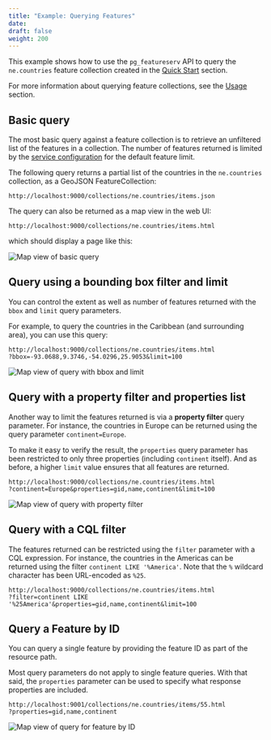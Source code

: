 ```yaml
---
title: "Example: Querying Features"
date:
draft: false
weight: 200
---
```


This example shows how to use the `pg_featureserv` API to query the
`ne.countries` feature collection
created in the [Quick Start](/quickstart/) section.

For more information about querying feature collections,
see the [Usage](/usage/) section.

## Basic query

The most basic query against a feature collection is to
retrieve an unfiltered list of the features in a collection.
The number of features returned is limited by the [service
configuration](/installation/configuration/) for the default feature limit.

The following query returns a partial list of
the countries in the `ne.countries` collection, as a GeoJSON FeatureCollection:
```
http://localhost:9000/collections/ne.countries/items.json
```

The query can also be returned as a map view in the web UI:
```
http://localhost:9000/collections/ne.countries/items.html
```
which should display a page like this:

![Map view of basic query](/ex-query-data-countries-basic.png)

## Query using a bounding box filter and limit

You can control the extent as well as number of features returned with the `bbox` and `limit` query parameters.

For example, to query the countries in the Caribbean (and surrounding area), you can use this query:
```
http://localhost:9000/collections/ne.countries/items.html
?bbox=-93.0688,9.3746,-54.0296,25.9053&limit=100
```

![Map view of query with bbox and limit](/ex-query-data-countries-bbox-limit.png)

## Query with a property filter and properties list

Another way to limit the features returned is via a **property filter** query parameter.
For instance, the countries in Europe can be returned using the query parameter `continent=Europe`.

To make it easy to verify the result, the `properties` query parameter has been restricted to only three properties (including `continent` itself).
And as before, a higher `limit` value ensures that all features are returned.

```
http://localhost:9000/collections/ne.countries/items.html
?continent=Europe&properties=gid,name,continent&limit=100
```
![Map view of query with property filter](/ex-query-data-countries-prop-filter.png)

## Query with a CQL filter

The features returned can be restricted using the `filter` parameter
with a CQL expression.
For instance, the countries in the Americas can be returned using the filter `continent LIKE '%America'`.  Note that the `%` wildcard character has
been URL-encoded as `%25`.

```
http://localhost:9000/collections/ne.countries/items.html
?filter=continent LIKE '%25America'&properties=gid,name,continent&limit=100
```

## Query a Feature by ID

You can query a single feature by providing the feature ID
as part of the resource path.

Most query parameters do not apply to single feature queries. With that said, the `properties` parameter can be used to specify what response properties are included.

```
http://localhost:9001/collections/ne.countries/items/55.html
?properties=gid,name,continent
```
![Map view of query for feature by ID](/ex-query-data-countries-feature.png)
